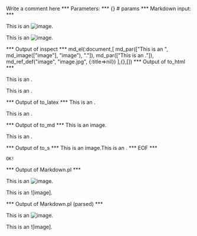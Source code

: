 Write a comment here
*** Parameters: ***
{} # params 
*** Markdown input: ***

This is an ![image][].

This is an ![image].

[image]: image.jpg

*** Output of inspect ***
md_el(:document,[
	md_par(["This is an ", md_image(["image"], "image"), "."]),
	md_par(["This is an ."]),
	md_ref_def("image", "image.jpg", {:title=>nil})
],{},[])
*** Output of to_html ***

<p>This is an <img src='image.jpg' alt='' />.</p>

<p>This is an .</p>

*** Output of to_latex ***
This is an .

This is an .


*** Output of to_md ***
This is an image.

This is an .


*** Output of to_s ***
This is an image.This is an .
*** EOF ***



	OK!



*** Output of Markdown.pl ***
<p>This is an <img src="image.jpg" alt="image" />.</p>

<p>This is an ![image].</p>

*** Output of Markdown.pl (parsed) ***
<p>This is an <img src='image.jpg' alt='image'/
     >.</p
   ><p>This is an ![image].</p
 >